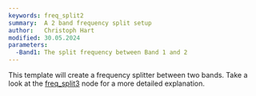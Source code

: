 ```yaml
---
keywords: freq_split2
summary:  A 2 band frequency split setup
author:   Christoph Hart
modified: 30.05.2024
parameters:
  -Band1: The split frequency between Band 1 and 2
---
```


This template will create a frequency splitter between two bands. Take a look at the [freq_split3](/scriptnode/list/template/freq_split3) node for a more detailed explanation.


  
